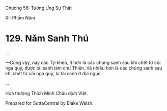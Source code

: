  

Chương 56: Tương Ưng Sự Thật

XI: Phẩm Năm

# 129\. Năm Sanh Thú

…

—Cũng vậy, này các Tỷ-kheo, ít hơn là các chúng sanh sau khi chết từ cõi ngạ quỷ, được tái sanh làm chư Thiên. Và nhiều hơn là các chúng sanh sau khi chết từ cõi ngạ quỷ, bị tái sanh ở địa ngục.

…

Hòa thượng Thích Minh Châu dịch Việt.

Prepared for SuttaCentral by Blake Walsh.